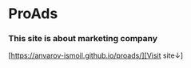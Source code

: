 # ProAds

### This site is about marketing company

[https://anvarov-ismoil.github.io/proads/][Visit site↓]
